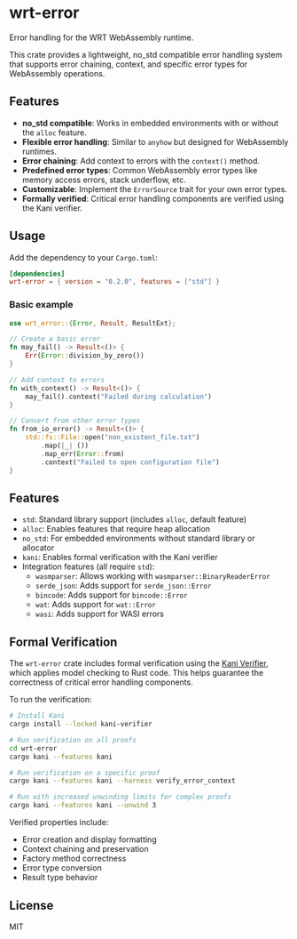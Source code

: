 # wrt-error

Error handling for the WRT WebAssembly runtime.

This crate provides a lightweight, no_std compatible error handling system that supports error chaining, context, and specific error types for WebAssembly operations.

## Features

- **no_std compatible**: Works in embedded environments with or without the `alloc` feature.
- **Flexible error handling**: Similar to `anyhow` but designed for WebAssembly runtimes.
- **Error chaining**: Add context to errors with the `context()` method.
- **Predefined error types**: Common WebAssembly error types like memory access errors, stack underflow, etc.
- **Customizable**: Implement the `ErrorSource` trait for your own error types.
- **Formally verified**: Critical error handling components are verified using the Kani verifier.

## Usage

Add the dependency to your `Cargo.toml`:

```toml
[dependencies]
wrt-error = { version = "0.2.0", features = ["std"] }
```

### Basic example

```rust
use wrt_error::{Error, Result, ResultExt};

// Create a basic error
fn may_fail() -> Result<()> {
    Err(Error::division_by_zero())
}

// Add context to errors
fn with_context() -> Result<()> {
    may_fail().context("Failed during calculation")
}

// Convert from other error types
fn from_io_error() -> Result<()> {
    std::fs::File::open("non_existent_file.txt")
        .map(|_| ())
        .map_err(Error::from)
        .context("Failed to open configuration file")
}
```

## Features

- `std`: Standard library support (includes `alloc`, default feature)
- `alloc`: Enables features that require heap allocation
- `no_std`: For embedded environments without standard library or allocator
- `kani`: Enables formal verification with the Kani verifier
- Integration features (all require `std`):
  - `wasmparser`: Allows working with `wasmparser::BinaryReaderError`
  - `serde_json`: Adds support for `serde_json::Error`
  - `bincode`: Adds support for `bincode::Error`
  - `wat`: Adds support for `wat::Error`
  - `wasi`: Adds support for WASI errors

## Formal Verification

The `wrt-error` crate includes formal verification using the [Kani Verifier](https://github.com/model-checking/kani), which applies model checking to Rust code. This helps guarantee the correctness of critical error handling components.

To run the verification:

```bash
# Install Kani
cargo install --locked kani-verifier

# Run verification on all proofs
cd wrt-error
cargo kani --features kani

# Run verification on a specific proof
cargo kani --features kani --harness verify_error_context

# Run with increased unwinding limits for complex proofs
cargo kani --features kani --unwind 3
```

Verified properties include:
- Error creation and display formatting
- Context chaining and preservation
- Factory method correctness
- Error type conversion
- Result type behavior

## License

MIT 